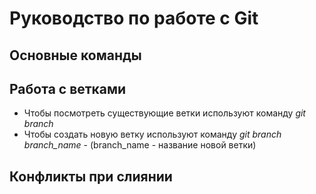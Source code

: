 # Руководство по работе с Git

## Основные команды

## Работа с ветками

- Чтобы посмотреть существующие ветки используют команду _git branch_
- Чтобы создать новую ветку используют команду _git branch branch_name_ - (branch_name - название новой ветки)


## Конфликты при слиянии
